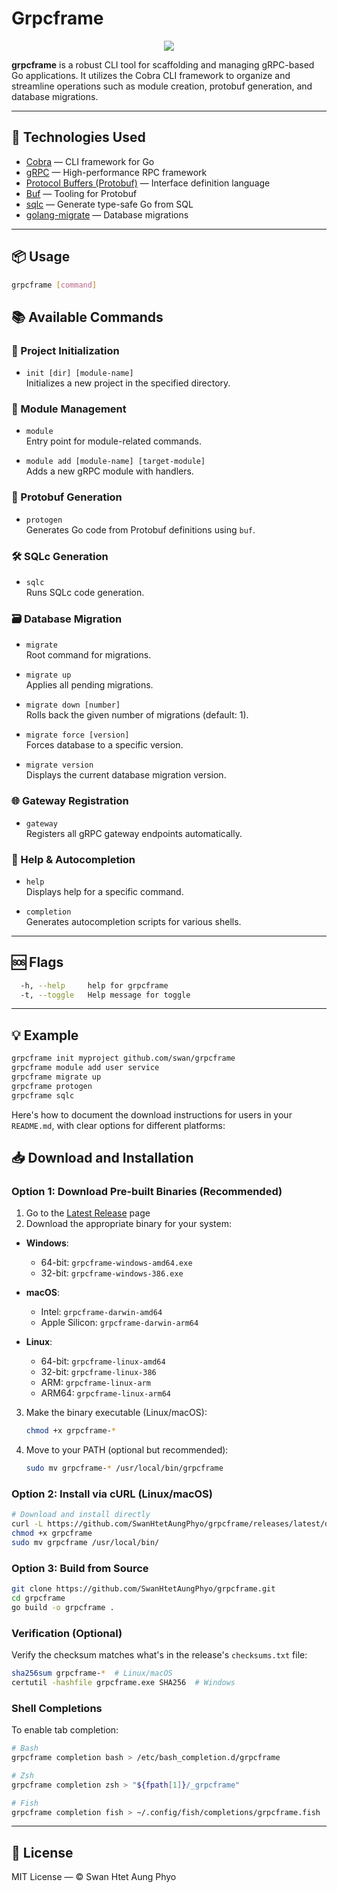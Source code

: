 #  Grpcframe

<div align="center">
<img src="https://img.shields.io/badge/Go-1.24-00ADD8?style=for-the-badge&logo=go&logoColor=white"/>
</div>

**grpcframe** is a robust CLI tool for scaffolding and managing gRPC-based Go applications. It utilizes the Cobra CLI framework to organize and streamline operations such as module creation, protobuf generation, and database migrations.

---

## 🚀 Technologies Used

- [Cobra](https://github.com/spf13/cobra) — CLI framework for Go
- [gRPC](https://grpc.io/) — High-performance RPC framework
- [Protocol Buffers (Protobuf)](https://developers.google.com/protocol-buffers) — Interface definition language
- [Buf](https://buf.build/) — Tooling for Protobuf
- [sqlc](https://sqlc.dev/) — Generate type-safe Go from SQL
- [golang-migrate](https://github.com/golang-migrate/migrate) — Database migrations

---

## 📦 Usage

```bash
grpcframe [command]
```

## 📚 Available Commands

### 🔧 Project Initialization

- `init [dir] [module-name]`  
  Initializes a new project in the specified directory.

### 🧬 Module Management

- `module`  
  Entry point for module-related commands.

- `module add [module-name] [target-module]`  
  Adds a new gRPC module with handlers.

### 📄 Protobuf Generation

- `protogen`  
  Generates Go code from Protobuf definitions using `buf`.

### 🛠 SQLc Generation

- `sqlc`  
  Runs SQLc code generation.

### 🗃 Database Migration

- `migrate`  
  Root command for migrations.

- `migrate up`  
  Applies all pending migrations.

- `migrate down [number]`  
  Rolls back the given number of migrations (default: 1).

- `migrate force [version]`  
  Forces database to a specific version.

- `migrate version`  
  Displays the current database migration version.

### 🌐 Gateway Registration

- `gateway`  
  Registers all gRPC gateway endpoints automatically.

### 🧾 Help & Autocompletion

- `help`  
  Displays help for a specific command.

- `completion`  
  Generates autocompletion scripts for various shells.

---

## 🆘 Flags

```bash
  -h, --help     help for grpcframe
  -t, --toggle   Help message for toggle
```

---

## 💡 Example

```bash
grpcframe init myproject github.com/swan/grpcframe
grpcframe module add user service
grpcframe migrate up
grpcframe protogen
grpcframe sqlc
```
Here's how to document the download instructions for users in your `README.md`, with clear options for different platforms:

## 📥 Download and Installation

### Option 1: Download Pre-built Binaries (Recommended)

1. Go to the [Latest Release](https://github.com/SwanHtetAungPhyo/grpcframe/releases/latest) page
2. Download the appropriate binary for your system:

  - **Windows**:
    - 64-bit: `grpcframe-windows-amd64.exe`
    - 32-bit: `grpcframe-windows-386.exe`

  - **macOS**:
    - Intel: `grpcframe-darwin-amd64`
    - Apple Silicon: `grpcframe-darwin-arm64`

  - **Linux**:
    - 64-bit: `grpcframe-linux-amd64`
    - 32-bit: `grpcframe-linux-386`
    - ARM: `grpcframe-linux-arm`
    - ARM64: `grpcframe-linux-arm64`

3. Make the binary executable (Linux/macOS):
   ```bash
   chmod +x grpcframe-*
   ```
4. Move to your PATH (optional but recommended):
   ```bash
   sudo mv grpcframe-* /usr/local/bin/grpcframe
   ```

### Option 2: Install via cURL (Linux/macOS)

```bash
# Download and install directly
curl -L https://github.com/SwanHtetAungPhyo/grpcframe/releases/latest/download/grpcframe-$(uname -s)-$(uname -m) -o grpcframe
chmod +x grpcframe
sudo mv grpcframe /usr/local/bin/
```

### Option 3: Build from Source

```bash
git clone https://github.com/SwanHtetAungPhyo/grpcframe.git
cd grpcframe
go build -o grpcframe .
```

### Verification (Optional)

Verify the checksum matches what's in the release's `checksums.txt` file:

```bash
sha256sum grpcframe-*  # Linux/macOS
certutil -hashfile grpcframe.exe SHA256  # Windows
```

### Shell Completions

To enable tab completion:

```bash
# Bash
grpcframe completion bash > /etc/bash_completion.d/grpcframe

# Zsh
grpcframe completion zsh > "${fpath[1]}/_grpcframe"

# Fish
grpcframe completion fish > ~/.config/fish/completions/grpcframe.fish
```

---
## 📜 License

MIT License — © Swan Htet Aung Phyo